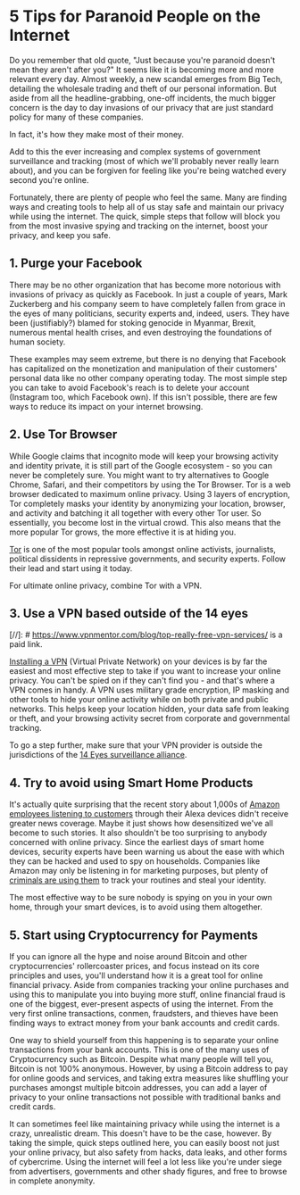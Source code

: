 # 5 Tips for Paranoid People on the Internet

Do you remember that old quote, "Just because you're paranoid doesn't mean they aren't after you?" It seems like it is becoming more and more relevant every day. Almost weekly, a new scandal emerges from Big Tech, detailing the wholesale trading and theft of our personal information. But aside from all the headline-grabbing, one-off incidents, the much bigger concern is the day to day invasions of our privacy that are just standard policy for many of these companies. 

In fact, it's how they make most of their money. 

Add to this the ever increasing and complex systems of government surveillance and tracking (most of which we'll probably never really learn about), and you can be forgiven for feeling like you're being watched every second you're online. 

Fortunately, there are plenty of people who feel the same. Many are finding ways and creating tools to help all of us stay safe and maintain our privacy while using the internet. The quick, simple steps that follow will block you from the most invasive spying and tracking on the internet, boost your privacy, and keep you safe.

## 1. Purge your Facebook

There may be no other organization that has become more notorious with invasions of privacy as quickly as Facebook. In just a couple of years, Mark Zuckerberg and his company seem to have completely fallen from grace in the eyes of many politicians, security experts and, indeed, users. They have been (justifiably?) blamed for stoking genocide in Myanmar, Brexit, numerous mental health crises, and even destroying the foundations of human society.

These examples may seem extreme, but there is no denying that Facebook has capitalized on the monetization and manipulation of their customers' personal data like no other company operating today. The most simple step you can take to avoid Facebook's reach is to delete your account (Instagram too, which Facebook own). If this isn't possible, there are few ways to reduce its impact on your internet browsing.

## 2. Use Tor Browser

While Google claims that incognito mode will keep your browsing activity and identity private, it is still part of the Google ecosystem - so you can never be completely sure. You might want to try alternatives to Google Chrome, Safari, and their competitors by using the Tor Browser. Tor is a web browser dedicated to maximum online privacy. Using 3 layers of encryption, Tor completely masks your identity by anonymizing your location, browser, and activity and batching it all together with every other Tor user. So essentially, you become lost in the virtual crowd. This also means that the more popular Tor grows, the more effective it is at hiding you. 

[Tor](https://en.wikipedia.org/wiki/Tor_(network)) is one of the most popular tools amongst online activists, journalists, political dissidents in repressive governments, and security experts. Follow their lead and start using it today.

For ultimate online privacy, combine Tor with a VPN.

## 3. Use a VPN based outside of the 14 eyes

[//]: # https://www.vpnmentor.com/blog/top-really-free-vpn-services/ is a paid link.

[Installing a VPN](https://www.vpnmentor.com/blog/top-really-free-vpn-services/) (Virtual Private Network) on your devices is by far the easiest and most effective step to take if you want to increase your online privacy. You can't be spied on if they can't find you - and that's where a VPN comes in handy. A VPN uses military grade encryption, IP masking and other tools to hide your online activity while on both private and public networks. This helps keep your location hidden, your data safe from leaking or theft, and your browsing activity secret from corporate and governmental tracking. 

To go a step further, make sure that your VPN provider is outside the jurisdictions of the [14 Eyes surveillance alliance](https://en.wikipedia.org/wiki/UKUSA_Agreement).

## 4. Try to avoid using Smart Home Products

It's actually quite surprising that the recent story about 1,000s of [Amazon employees listening to customers](https://www.forbes.com/sites/kateoflahertyuk/2019/04/12/amazon-staff-are-listening-to-alexa-conversations-heres-what-to-do/) through their Alexa devices didn't receive greater news coverage. Maybe it just shows how desensitized we've all become to such stories. It also shouldn't be too surprising to anybody concerned with online privacy. Since the earliest days of smart home devices, security experts have been warning us about the ease with which they can be hacked and used to spy on households. Companies like Amazon may only be listening in for marketing purposes, but plenty of [criminals are using them](https://qz.com/1493748/how-one-lightbulb-could-allow-hackers-to-burgle-your-home/) to track your routines and steal your identity.

The most effective way to be sure nobody is spying on you in your own home, through your smart devices, is to avoid using them altogether.

## 5. Start using Cryptocurrency for Payments

If you can ignore all the hype and noise around Bitcoin and other cryptocurrencies' rollercoaster prices, and focus instead on its core principles and uses, you'll understand how it is a great tool for online financial privacy. Aside from companies tracking your online purchases and using this to manipulate you into buying more stuff, online financial fraud is one of the biggest, ever-present aspects of using the internet. From the very first online transactions, conmen, fraudsters, and thieves have been finding ways to extract money from your bank accounts and credit cards. 

One way to shield yourself from this happening is to separate your online transactions from your bank accounts. This is one of the many uses of Cryptocurrency such as Bitcoin. Despite what many people will tell you, Bitcoin is not 100% anonymous. However, by using a Bitcoin address to pay for online goods and services, and taking extra measures like shuffling your purchases amongst multiple bitcoin addresses, you can add a layer of privacy to your online transactions not possible with traditional banks and credit cards. 

It can sometimes feel like maintaining privacy while using the internet is a crazy, unrealistic dream. This doesn't have to be the case, however. By taking the simple, quick steps outlined here, you can easily boost not just your online privacy, but also safety from hacks, data leaks, and other forms of cybercrime. Using the internet will feel a lot less like you're under siege from advertisers, governments and other shady figures, and free to browse in complete anonymity.